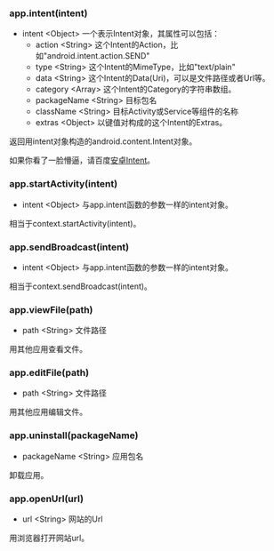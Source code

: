
### app.intent(intent)
* intent \<Object\> 一个表示Intent对象，其属性可以包括：
    * action \<String\> 这个Intent的Action，比如"android.intent.action.SEND"
    * type \<String\> 这个Intent的MimeType，比如"text/plain"
    * data \<String\> 这个Intent的Data(Uri)，可以是文件路径或者Url等。
    * category \<Array\> 这个Intent的Category的字符串数组。
    * packageName \<String\> 目标包名
    * className \<String\> 目标Activity或Service等组件的名称
    * extras \<Object\> 以键值对构成的这个Intent的Extras。

返回用intent对象构造的android.content.Intent对象。

如果你看了一脸懵逼，请百度[安卓Intent](https://www.baidu.com/s?wd=android%20Intent)。

### app.startActivity(intent)
* intent \<Object\> 与app.intent函数的参数一样的intent对象。

相当于context.startActivity(intent)。


### app.sendBroadcast(intent)
* intent \<Object\> 与app.intent函数的参数一样的intent对象。

相当于context.sendBroadcast(intent)。

### app.viewFile(path)
* path \<String\> 文件路径

用其他应用查看文件。

### app.editFile(path)
* path \<String\> 文件路径

用其他应用编辑文件。

### app.uninstall(packageName)
* packageName \<String\> 应用包名

卸载应用。

### app.openUrl(url)
* url \<String\> 网站的Url

用浏览器打开网站url。

